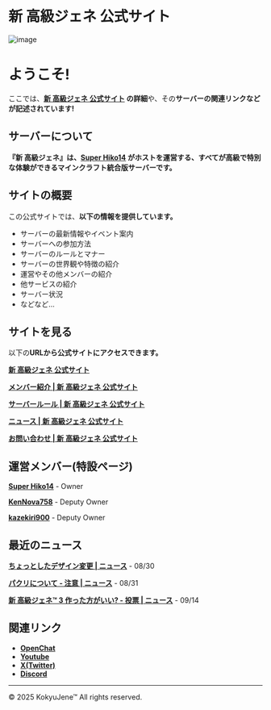 # 新 高級ジェネ 公式サイト

![image](https://kokyujene.github.io/ogp.webp)

# ようこそ!

ここでは、**[新 高級ジェネ 公式サイト](https://kokyujene.github.io/) の詳細**や、その**サーバーの関連リンクなどが記述されています!**

## サーバーについて

**『新 高級ジェネ』**は、**[Super Hiko14](https://kokyujene.github.io/members/Super_Hiko14/) がホストを運営する、すべてが高級で特別な体験ができるマインクラフト統合版サーバーです。**

## サイトの概要

この公式サイトでは、**以下の情報を提供しています。**
- サーバーの最新情報やイベント案内
- サーバーへの参加方法
- サーバーのルールとマナー
- サーバーの世界観や特徴の紹介
- 運営やその他メンバーの紹介
- 他サービスの紹介
- サーバー状況
- などなど...

## サイトを見る

以下の**URLから公式サイトにアクセスできます。**

**[新 高級ジェネ 公式サイト](https://kokyujene.github.io/)**

**[メンバー紹介 | 新 高級ジェネ 公式サイト](https://kokyujene.github.io/members/)**

**[サーバールール | 新 高級ジェネ 公式サイト](https://kokyujene.github.io/rules/)**

**[ニュース | 新 高級ジェネ 公式サイト](https://kokyujene.github.io/news/)**

**[お問い合わせ | 新 高級ジェネ 公式サイト](https://kokyujene.github.io/contact/)**

## 運営メンバー(特設ページ)

**[Super Hiko14](https://kokyujene.github.io/members/Super_Hiko14/)** - Owner

**[KenNova758](https://kokyujene.github.io/members/KenNova758/)** - Deputy Owner

**[kazekiri900](https://kokyujene.github.io/members/kazekiri900/)** - Deputy Owner

## 最近のニュース

**[ちょっとしたデザイン変更 | ニュース](https://kokyujene.github.io/news/001/)** - 08/30

**[パクリについて - 注意 | ニュース](https://kokyujene.github.io/news/002/)** - 08/31

**[新 高級ジェネ™ 3 作った方がいい? - 投票 | ニュース](https://kokyujene.github.io/news/003/)** - 09/14

## 関連リンク

* **[OpenChat](https://line.me/ti/g2/NUmh2HQ_JhLH9x7VNaR1XAYqIePaEeziz5HClw)**
* **[Youtube](https://www.youtube.com/@Kokyujene)**
* **[X(Twitter)](https://x.com/Kokyujene)**
* **[Discord](https://discord.com/invite/ukFH4NtDG6)**

---
© 2025 KokyuJene™ All rights reserved.